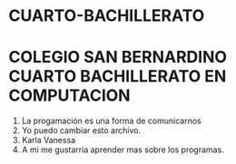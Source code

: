 # CUARTO-BACHILLERATO
# COLEGIO SAN BERNARDINO CUARTO BACHILLERATO EN COMPUTACION
1. La progamación es una forma de comunicarnos
2. Yo puedo cambiar esto archivo.
3. Karla Vanessa
4. A mi me gustarria aprender mas sobre los programas.
